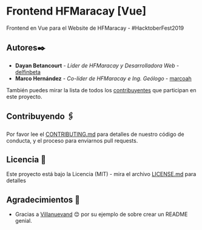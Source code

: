 # Frontend HFMaracay [Vue]
Frontend en Vue para el Website de HFMaracay - &#35;HacktoberFest2019

## Autores✒️
* **Dayan Betancourt** - *Líder de HFMaracay y Desarrolladora Web* - [delfinbeta](https://github.com/delfinbeta)
* **Marco Hernández** - *Co-líder de HFMaracay e Ing. Geólogo* - [marcoah](https://github.com/marcoah)

También puedes mirar la lista de todos los [contribuyentes](https://github.com/hfmaracay/frontend_vue_hfmaracay/contributors) que participan en este proyecto.

## Contribuyendo 🖇️
Por favor lee el [CONTRIBUTING.md](CONTRIBUTING.md) para detalles de nuestro código de conducta, y el proceso para enviarnos pull requests.

## Licencia 📄
Este proyecto está bajo la Licencia (MIT) - mira el archivo [LICENSE.md](LICENSE.md) para detalles

## Agradecimientos 🎁
* Gracias a [Villanuevand](https://github.com/Villanuevand) 😊 por su ejemplo de sobre crear un README genial.
